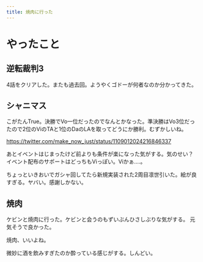 ```yaml
---
title: 焼肉に行った
---
```


# やったこと

## 逆転裁判3

4話をクリアした。またも過去回。ようやくゴドーが何者なのか分かってきた。

## シャニマス

こがたんTrue。決勝でVo一位だったのでなんとかなった。準決勝はVo3位だったので2位のViのTAと1位のDaのLAを取ってどうにか勝利。むずかしいね。

https://twitter.com/make_now_just/status/1109012024216846337

あとイベントはじまったけど前よりも条件が楽になった気がする。気のせい？
イベント配布のサポートはどっちもViっぽい。Viかぁ‥‥。

ちょっといきおいでガシャ回してたら新規実装された2周目凛世引いた。絵が良すぎる。ヤバい。感謝しかない。

## 焼肉

ケビンと焼肉に行った。ケビンと会うのもずいぶんひさしぶりな気がする。
元気そうで良かった。

焼肉、いいよね。

微妙に酒を飲みすぎたのか酔っている感じがする。しんどい。
